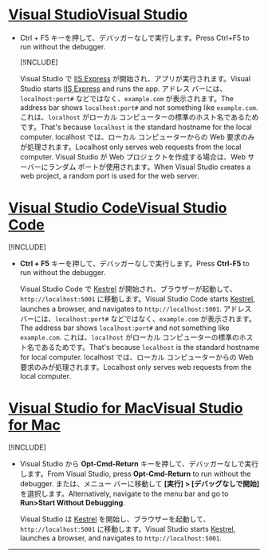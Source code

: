 # <a name="visual-studio"></a>[<span data-ttu-id="3ca05-101">Visual Studio</span><span class="sxs-lookup"><span data-stu-id="3ca05-101">Visual Studio</span></span>](#tab/visual-studio)

* <span data-ttu-id="3ca05-102">Ctrl + F5 キーを押して、デバッガーなしで実行します。</span><span class="sxs-lookup"><span data-stu-id="3ca05-102">Press Ctrl+F5 to run without the debugger.</span></span>

  [!INCLUDE[](~/includes/trustCertVS.md)]

  <span data-ttu-id="3ca05-103">Visual Studio で [IIS Express](/iis/extensions/introduction-to-iis-express/iis-express-overview) が開始され、アプリが実行されます。</span><span class="sxs-lookup"><span data-stu-id="3ca05-103">Visual Studio starts [IIS Express](/iis/extensions/introduction-to-iis-express/iis-express-overview) and runs the app.</span></span> <span data-ttu-id="3ca05-104">アドレス バーには、`localhost:port#` などではなく、`example.com` が表示されます。</span><span class="sxs-lookup"><span data-stu-id="3ca05-104">The address bar shows `localhost:port#` and not something like `example.com`.</span></span> <span data-ttu-id="3ca05-105">これは、`localhost` がローカル コンピューターの標準のホスト名であるためです。</span><span class="sxs-lookup"><span data-stu-id="3ca05-105">That's because `localhost` is the standard hostname for the local computer.</span></span> <span data-ttu-id="3ca05-106">localhost では、ローカル コンピューターからの Web 要求のみが処理されます。</span><span class="sxs-lookup"><span data-stu-id="3ca05-106">Localhost only serves web requests from the local computer.</span></span> <span data-ttu-id="3ca05-107">Visual Studio が Web プロジェクトを作成する場合は、Web サーバーにランダム ポートが使用されます。</span><span class="sxs-lookup"><span data-stu-id="3ca05-107">When Visual Studio creates a web project, a random port is used for the web server.</span></span>
 
# <a name="visual-studio-code"></a>[<span data-ttu-id="3ca05-108">Visual Studio Code</span><span class="sxs-lookup"><span data-stu-id="3ca05-108">Visual Studio Code</span></span>](#tab/visual-studio-code)

  [!INCLUDE[](~/includes/trustCertVSC.md)]

* <span data-ttu-id="3ca05-109">**Ctrl + F5** キーを押して、デバッガーなしで実行します。</span><span class="sxs-lookup"><span data-stu-id="3ca05-109">Press **Ctrl-F5** to run without the debugger.</span></span>

  <span data-ttu-id="3ca05-110">Visual Studio Code で [Kestrel](xref:fundamentals/servers/kestrel) が開始され、ブラウザーが起動して、`http://localhost:5001` に移動します。</span><span class="sxs-lookup"><span data-stu-id="3ca05-110">Visual Studio Code starts [Kestrel](xref:fundamentals/servers/kestrel), launches a browser, and navigates to `http://localhost:5001`.</span></span> <span data-ttu-id="3ca05-111">アドレス バーには、`localhost:port#` などではなく、`example.com` が表示されます。</span><span class="sxs-lookup"><span data-stu-id="3ca05-111">The address bar shows `localhost:port#` and not something like `example.com`.</span></span> <span data-ttu-id="3ca05-112">これは、`localhost` がローカル コンピューターの標準のホスト名であるためです。</span><span class="sxs-lookup"><span data-stu-id="3ca05-112">That's because `localhost` is the standard hostname for  local computer.</span></span> <span data-ttu-id="3ca05-113">localhost では、ローカル コンピューターからの Web 要求のみが処理されます。</span><span class="sxs-lookup"><span data-stu-id="3ca05-113">Localhost only serves web requests from the local computer.</span></span>

  
# <a name="visual-studio-for-mac"></a>[<span data-ttu-id="3ca05-114">Visual Studio for Mac</span><span class="sxs-lookup"><span data-stu-id="3ca05-114">Visual Studio for Mac</span></span>](#tab/visual-studio-mac)

  [!INCLUDE[](~/includes/trustCertMac.md)]

* <span data-ttu-id="3ca05-115">Visual Studio から **Opt-Cmd-Return** キーを押して、デバッガーなしで実行します。</span><span class="sxs-lookup"><span data-stu-id="3ca05-115">From Visual Studio, press **Opt-Cmd-Return** to run without the debugger.</span></span> <span data-ttu-id="3ca05-116">または、メニュー バーに移動して **[実行] > [デバッグなしで開始]** を選択します。</span><span class="sxs-lookup"><span data-stu-id="3ca05-116">Alternatively, navigate to the menu bar and go to **Run>Start Without Debugging**.</span></span>

  <span data-ttu-id="3ca05-117">Visual Studio は [Kestrel](xref:fundamentals/servers/kestrel) を開始し、ブラウザーを起動して、`http://localhost:5001` に移動します。</span><span class="sxs-lookup"><span data-stu-id="3ca05-117">Visual Studio starts [Kestrel](xref:fundamentals/servers/kestrel), launches a browser, and navigates to `http://localhost:5001`.</span></span>

<!-- End of VS tabs -->

---